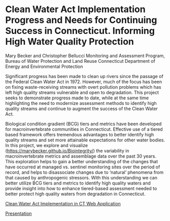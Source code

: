 # Clean Water Act Implementation Progress and Needs for Continuing Success in Connecticut.  Informing High Water Quality Protection

Mary Becker and Christopher Bellucci
Monitoring and Assessment Program, Bureau of Water Protection and Land Reuse
Connecticut Department of Energy and Environmental Protection

Significant progress has been made to clean up rivers since the passage of the Federal Clean Water Act in 1972. However, much of the focus has been on fixing waste-receiving streams with overt pollution problems which has left high quality streams vulnerable and open to degradation. This project seeks to demonstrate progress made to date, while at the same time highlighting the need to modernize assessment methods to identify high quality streams and continue to augment the success of the Clean Water Act.  

Biological condition gradient (BCG) tiers and metrics have been developed for macroinvertebrate communities in Connecticut.  Effective use of a tiered based framework offers tremendous advantages to better identify high quality streams and set more attainable expectations for other water bodies.    In this project, we explore and visualize (https://marybecker.github.io/Biointegrity/) the variability in macroinvertebrate metrics and assemblage data over the past 30 years.  This exploration helps to gain a better understanding of the changes that have occurred at managed vs. sentinel monitoring sites over the period of record, and helps to disassociate changes due to ‘natural’ phenomena from that caused by anthropogenic stressors.  With this understanding we can better utilize BCG tiers and metrics to identify high quality waters and provide insight into how to enhance tiered-based assessment needed to better protect high quality waters from degradation in Connecticut. 

[Clean Water Act Implementation in CT Web Application](https://marybecker.github.io/Biointegrity/)

[Presentation](https://marybecker.github.io/BioVariability/)
